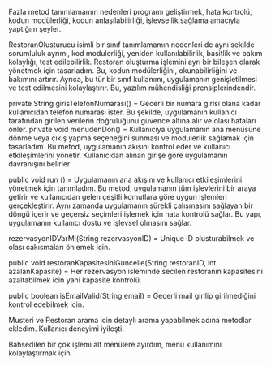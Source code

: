 

Fazla metod tanımlamamın nedenleri programı geliştirmek, hata kontrolü, kodun modülerliği, kodun anlaşılabilirliği,
işlevsellik sağlama amacıyla yaptığım şeyler.

RestoranOlusturucu isimli bir sınıf tanımlamamın nedenleri de aynı sekilde sorumluluk ayrımı,
kod modulerliği, yeniden kullanılabilirlik, basitlik ve bakım kolaylığı, test edilebilirlik.
Restoran oluşturma işlemini ayrı bir bileşen olarak yönetmek için tasarladım.
 Bu, kodun modülerliğini, okunabilirliğini ve bakımını artırır. Ayrıca, bu tür bir sınıf kullanımı,
 uygulamanın genişletilmesi ve test edilmesini kolaylaştırır. Bu, yazılım mühendisliği prensiplerindendir.

 private String girisTelefonNumarasi() = Gecerli bir numara girisi olana kadar kullanıcıdan telefon numarası ister.
 Bu şekilde, uygulamanın kullanıcı tarafından girilen verilerin doğruluğunu güvence altına alır ve olası hataları önler.
 private void menudenDon() = Kullanıcıya uygulamanın ana menüsüne dönme veya çıkış yapma seçeneğini sunması
 ve modulerlik sağlamak için tasarladım.
 Bu metod, uygulamanın akışını kontrol eder ve kullanıcı etkileşimlerini yönetir.
 Kullanıcıdan alınan girişe göre uygulamanın davranışını belirler

 public void run () = Uygulamanın ana akışını ve kullanıcı etkileşimlerini yönetmek için tanımladım.
 Bu metod, uygulamanın tüm işlevlerini bir araya getirir ve kullanıcıdan gelen çeşitli komutlara göre
 uygun işlemleri gerçekleştirir. Aynı zamanda uygulamanın sürekli çalışmasını sağlayan bir döngü içerir ve
 geçersiz seçimleri işlemek için hata kontrolü sağlar. Bu yapı, uygulamanın kullanıcı dostu ve işlevsel olmasını sağlar.

rezervasyonIDVarMi(String rezervasyonID) = Unique ID olusturabilmek ve olası cakısmaları önlemek icin.

public void restoranKapasitesiniGuncelle(String restoranID, int azalanKapasite) = Her rezervasyon isleminde secilen
restoranın kapasitesini azaltabilmek icin yani kapasite kontrolü.

public boolean isEmailValid(String email) = Gecerli mail girilip girilmediğini kontrol edebilmek icin.

Musteri ve Restoran arama icin detaylı arama yapabilmek adına metodlar ekledim. Kullanıcı deneyimi iyileşti.

Bahsedilen bir çok işlemi alt menülere ayırdım, menü kullanımını kolaylaştırmak için.